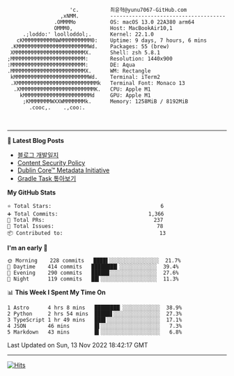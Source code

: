 
```text
                    'c.          최윤혁@yunu7067-GitHub.com
                 ,xNMM.          -------------------------------------
               .OMMMMo           OS: macOS 13.0 22A380 arm64
               OMMM0,            Host: MacBookAir10,1
     .;loddo:' loolloddol;.      Kernel: 22.1.0
   cKMMMMMMMMMMNWMMMMMMMMMM0:    Uptime: 9 days, 7 hours, 6 mins
 .KMMMMMMMMMMMMMMMMMMMMMMMWd.    Packages: 55 (brew)
 XMMMMMMMMMMMMMMMMMMMMMMMX.      Shell: zsh 5.8.1
;MMMMMMMMMMMMMMMMMMMMMMMM:       Resolution: 1440x900
:MMMMMMMMMMMMMMMMMMMMMMMM:       DE: Aqua
.MMMMMMMMMMMMMMMMMMMMMMMMX.      WM: Rectangle
 kMMMMMMMMMMMMMMMMMMMMMMMMWd.    Terminal: iTerm2
 .XMMMMMMMMMMMMMMMMMMMMMMMMMMk   Terminal Font: Monaco 13
  .XMMMMMMMMMMMMMMMMMMMMMMMMK.   CPU: Apple M1
    kMMMMMMMMMMMMMMMMMMMMMMd     GPU: Apple M1
     ;KMMMMMMMWXXWMMMMMMMk.      Memory: 1258MiB / 8192MiB
       .cooc,.    .,coo:.

```

<br />

---

<!--START_SECTION:msrm-->

**📕  Latest Blog Posts**

- [블로그 개발일지](https://yunu7067.github.io/p/blog-development-diary/)
- [Content Security Policy](https://yunu7067.github.io/p/content-security-policy/)
- [Dublin Core™ Metadata Initiative](https://yunu7067.github.io/p/dublincore/)
- [Gradle Task 톺아보기](https://yunu7067.github.io/p/gradle-tasks/)

**My GitHub Stats**
```text
⭐ Total Stars:                                   6
➕ Total Commits:                             1,366
🔀 Total PRs:                                   237
🚩 Total Issues:                                 78
📦 Contributed to:                               13
```

**I'm an early 🐤**
```text
🌞 Morning    228 commits   ████▌░░░░░░░░░░░░░░░░  21.7%
🌆 Daytime    414 commits   ████████▎░░░░░░░░░░░░  39.4%
🌃 Evening    290 commits   █████▊░░░░░░░░░░░░░░░  27.6%
🌙 Night      119 commits   ██▍░░░░░░░░░░░░░░░░░░  11.3%
```

📊 **This Week I Spent My Time On**
```text
1 Astro      4 hrs 8 mins   ████████▏░░░░░░░░░░░░  38.9%
2 Python     2 hrs 54 mins  █████▋░░░░░░░░░░░░░░░  27.3%
3 TypeScript 1 hr 49 mins   ███▌░░░░░░░░░░░░░░░░░  17.1%
4 JSON       46 mins        █▌░░░░░░░░░░░░░░░░░░░   7.3%
5 Markdown   43 mins        █▍░░░░░░░░░░░░░░░░░░░   6.8%
```

Last Updated on Sun, 13 Nov 2022 18:42:17 GMT

<!--END_SECTION:msrm-->

---

<!-- https://hits.seeyoufarm.com -->  
[![Hits](https://hits.seeyoufarm.com/api/count/incr/badge.svg?url=https%3A%2F%2Fgithub.com%2Fyunu7067&count_bg=%2379C83D&title_bg=%23555555&icon=&icon_color=%23E7E7E7&title=Visited&edge_flat=true)](https://hits.seeyoufarm.com)

